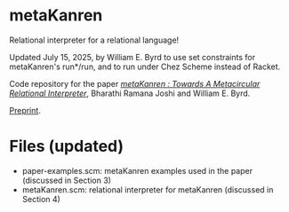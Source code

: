 # metaKanren

Relational interpreter for a relational language!

Updated July 15, 2025, by William E. Byrd to use set constraints for
metaKanren's run*/run, and to run under Chez Scheme instead of Racket.

Code repository for the paper [*metaKanren : Towards A Metacircular Relational Interpreter*](https://icfp21.sigplan.org/details/minikanren-2021-papers/4/metaKanren-Towards-a-self-synthesizing-miniKanren),
Bharathi Ramana Joshi and William E. Byrd.

[Preprint](https://bharathi.xyz/bin/metaKanren.pdf).

# Files (updated)

* paper-examples.scm: metaKanren examples used in the paper (discussed
    in Section 3)
* metaKanren.scm: relational interpreter for metaKanren (discussed in Section 4)
